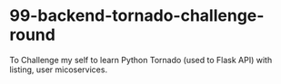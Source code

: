 # 99-backend-tornado-challenge-round
To Challenge my self to learn Python Tornado (used to Flask API) with listing, user micoservices.

